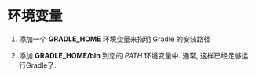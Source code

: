 # 环境变量

1. 添加一个 **GRADLE_HOME** 环境变量来指明 Gradle 的安装路径

2. 添加 **GRADLE_HOME/bin** 到您的 *PATH* 环境变量中. 通常, 这样已经足够运行Gradle了.



